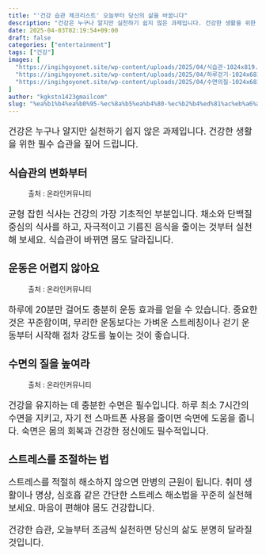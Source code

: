 ```yaml
---
title: "'건강 습관 체크리스트' 오늘부터 당신의 삶을 바꿉니다"
description: "건강은 누구나 알지만 실천하기 쉽지 않은 과제입니다. 건강한 생활을 위한 필수 습관을 짚어 드립니다."
date: 2025-04-03T02:19:54+09:00
draft: false
categories: ["entertainment"]
tags: ["건강"]
images: [
  "https://ingihgoyonet.site/wp-content/uploads/2025/04/식습관-1024x819.jpg"
  "https://ingihgoyonet.site/wp-content/uploads/2025/04/하루걷기-1024x683.jpg"
  "https://ingihgoyonet.site/wp-content/uploads/2025/04/수면의질-1024x683.jpg"
]
author: "kgkstn1423gmailcom"
slug: "%ea%b1%b4%ea%b0%95-%ec%8a%b5%ea%b4%80-%ec%b2%b4%ed%81%ac%eb%a6%ac%ec%8a%a4%ed%8a%b8-%ec%98%a4%eb%8a%98%eb%b6%80%ed%84%b0-%eb%8b%b9%ec%8b%a0%ec%9d%98-%ec%82%b6%ec%9d%84-%eb%b0%94%ea%bf%89%eb%8b%88"
---
```


<p style="font-size:18px">건강은 누구나 알지만 실천하기 쉽지 않은 과제입니다. 건강한 생활을 위한 필수 습관을 짚어 드립니다.</p> <h2 >식습관의 변화부터</h2> <figure ><img src="https://ingihgoyonet.site/wp-content/uploads/2025/04/식습관-1024x819.jpg" alt="" style="aspect-ratio:16/9;object-fit:cover"/><figcaption >출처 : 온라인커뮤니티</figcaption></figure> <p style="font-size:18px">균형 잡힌 식사는 건강의 가장 기초적인 부분입니다. 채소와 단백질 중심의 식사를 하고, 자극적이고 기름진 음식을 줄이는 것부터 실천해 보세요. 식습관이 바뀌면 몸도 달라집니다.</p> <h2 >운동은 어렵지 않아요</h2> <figure ><img src="https://ingihgoyonet.site/wp-content/uploads/2025/04/하루걷기-1024x683.jpg" alt="" style="aspect-ratio:16/9;object-fit:cover"/><figcaption >출처 : 온라인커뮤니티</figcaption></figure> <p style="font-size:18px">하루에 20분만 걸어도 충분히 운동 효과를 얻을 수 있습니다. 중요한 것은 꾸준함이며, 무리한 운동보다는 가벼운 스트레칭이나 걷기 운동부터 시작해 점차 강도를 높이는 것이 좋습니다.</p> <h2 >수면의 질을 높여라</h2> <figure ><img src="https://ingihgoyonet.site/wp-content/uploads/2025/04/수면의질-1024x683.jpg" alt="" style="aspect-ratio:16/9;object-fit:cover"/><figcaption >출처 : 온라인커뮤니티</figcaption></figure> <p style="font-size:18px">건강을 유지하는 데 충분한 수면은 필수입니다. 하루 최소 7시간의 수면을 지키고, 자기 전 스마트폰 사용을 줄이면 숙면에 도움을 줍니다. 숙면은 몸의 회복과 건강한 정신에도 필수적입니다.</p> <h2 >스트레스를 조절하는 법</h2> <p style="font-size:18px">스트레스를 적절히 해소하지 않으면 만병의 근원이 됩니다. 취미 생활이나 명상, 심호흡 같은 간단한 스트레스 해소법을 꾸준히 실천해 보세요. 마음이 편해야 몸도 건강합니다.</p> <p style="font-size:18px">건강한 습관, 오늘부터 조금씩 실천하면 당신의 삶도 분명히 달라질 것입니다.</p>